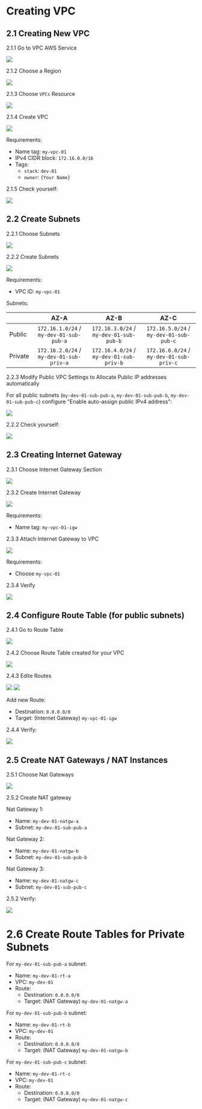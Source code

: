 # Creating VPC

## 2.1 Creating New VPC

2.1.1 Go to VPC AWS Service

![](images/aws-vpc-console.jpg)

2.1.2 Choose a Region

![](images/aws-vpc-region.jpg)

2.1.3 Choose `VPCs` Resource

![](images/aws-vpc-vpc.jpg)

2.1.4 Create VPC

![](images/aws-vpc-create.jpg)

Requirements:
- Name tag: `my-vpc-01`
- IPv4 CIDR block: `172.16.0.0/16`
- Tags:
    - `stack`: `dev-01`
    - `owner`: `{Your Name}`

2.1.5 Check yourself:

![](images/aws-vpc-created-example.jpg)


## 2.2 Create Subnets

2.2.1 Choose Subnets

![](images/aws-vpc-subnets.jpg)

2.2.2 Create Subnets

![](images/aws-vpc-subnet-create.jpg)

Requirements:
- VPC ID: `my-vpc-01`

Subnets:

|   |  AZ-A |  AZ-B | AZ-C |
| --- | :---: | :---: | :---: |
| Public | `172.16.1.0/24` / `my-dev-01-sub-pub-a`  |  `172.16.3.0/24` / `my-dev-01-sub-pub-b` | `172.16.5.0/24` / `my-dev-01-sub-pub-c` |
| Private | `172.16.2.0/24` / `my-dev-01-sub-priv-a` | `172.16.4.0/24` / `my-dev-01-sub-priv-b` |  `172.16.6.0/24` / `my-dev-01-sub-priv-c` |

2.2.3 Modify Public VPC Settings to Allocate Public IP addresses automatically

For all public subnets (`my-dev-01-sub-pub-a`, `my-dev-01-sub-pub-b`, `my-dev-01-sub-pub-c`) configure "Enable auto-assign public IPv4 address":

![](images/aws-vpc-subnet-pubip.jpg)

2.2.2 Check yourself:

![](images/aws-vpc-subnets-created.jpg)


## 2.3 Creating Internet Gateway

2.3.1 Choose Internet Gateway Section

![](images/aws-vpc-igw.jpg)

2.3.2 Create Internet Gateway

![](images/aws-vpc-igw-create.jpg)

Requirements:
- Name tag: `my-vpc-01-igw`

2.3.3 Attach Internet Gateway to VPC

![](images/aws-vpc-igw-attach.jpg)

Requirements:
- Choose `my-vpc-01`

2.3.4 Verify 

![](images/aws-vpc-igw-created-attached.jpg)

## 2.4 Configure Route Table (for public subnets)

2.4.1 Go to Route Table

![](images/aws-vpc-rt.jpg)

2.4.2 Choose Route Table created for your VPC

![](images/aws-vpc-rt-choose.jpg)

2.4.3 Edite Routes

![](images/aws-vpc-rt-route-configure.jpg)
![](images/aws-vpc-rt-new-route.jpg)

Add new Route:
- Destination: `0.0.0.0/0`
- Target: (Internet Gateway) `my-vpc-01-igw`

2.4.4 Verify:

![](images/aws-vpc-rt-created.jpg)


## 2.5 Create NAT Gateways / NAT Instances

2.5.1 Choose Nat Gateways

![](images/aws-vpc-natgw.jpg)

2.5.2 Create NAT gateway

Nat Gateway 1: 
- Name: `my-dev-01-natgw-a`
- Subnet: `my-dev-01-sub-pub-a`

Nat Gateway 2: 
- Name: `my-dev-01-natgw-b`
- Subnet: `my-dev-01-sub-pub-b`

Nat Gateway 3: 
- Name: `my-dev-01-natgw-c`
- Subnet: `my-dev-01-sub-pub-c`

2.5.2 Verify:

![](images/aws-vpc-natgw-created.jpg)

# 2.6 Create Route Tables for Private Subnets

For `my-dev-01-sub-pub-a` subnet:
- Name: `my-dev-01-rt-a`
- VPC: `my-dev-01`
- Route:
    - Destination: `0.0.0.0/0`
    - Target: (NAT Gateway) `my-dev-01-natgw-a`

For `my-dev-01-sub-pub-b` subnet:
- Name: `my-dev-01-rt-b`
- VPC: `my-dev-01`
- Route:
    - Destination: `0.0.0.0/0`
    - Target: (NAT Gateway) `my-dev-01-natgw-b`

For `my-dev-01-sub-pub-c` subnet:
- Name: `my-dev-01-rt-c`
- VPC: `my-dev-01`
- Route:
    - Destination: `0.0.0.0/0`
    - Target: (NAT Gateway) `my-dev-01-natgw-c`